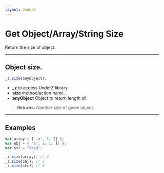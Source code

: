 ```yaml
---
layout: UnderZ
---
```

# Get Object/Array/String Size
Return the size of object.


***


## Object size.
```js
_z.size(anyObject);
```

* **_z** to access UnderZ library.
* **size** method/action name.
* **anyObject** Object to return length of.

> **Returns:** _Number_ size of given object.


***


## Examples

```js
var array = [ 'a', 1, [] ];
var obj = { 'a': 1, 1: [] };
var str = "abcd";

_z.size(array); // 3
_z.size(obj); // 2
_z.size(str); // 4
```
